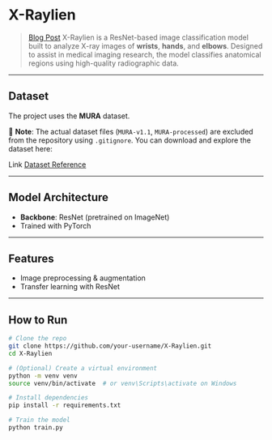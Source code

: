 # X-Raylien

> [Blog Post](https://priteshkamde.github.io/medical-imaging/)
X-Raylien is a ResNet-based image classification model built to analyze X-ray images of **wrists**, **hands**, and **elbows**. Designed to assist in medical imaging research, the model classifies anatomical regions using high-quality radiographic data.

---

## Dataset

The project uses the **MURA** dataset.

📁 **Note**: The actual dataset files (`MURA-v1.1`, `MURA-processed`) are excluded from the repository using `.gitignore`. You can download and explore the dataset here:

Link [Dataset Reference](https://priteshkamde.github.io/medical-imaging/)

---

## Model Architecture

- **Backbone**: ResNet (pretrained on ImageNet)
- Trained with PyTorch

---

## Features

- Image preprocessing & augmentation
- Transfer learning with ResNet

---

## How to Run

```bash
# Clone the repo
git clone https://github.com/your-username/X-Raylien.git
cd X-Raylien

# (Optional) Create a virtual environment
python -m venv venv
source venv/bin/activate  # or venv\Scripts\activate on Windows

# Install dependencies
pip install -r requirements.txt

# Train the model
python train.py
